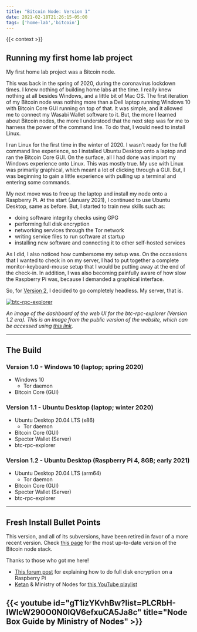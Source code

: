 ```yaml
---
title: "Bitcoin Node: Version 1"
date: 2021-02-18T21:26:15-05:00
tags: ['home-lab','bitcoin']
---
```


{{< context >}}

## Running my first home lab project

My first home lab project was a Bitcoin node.

This was back in the spring of 2020, during the coronavirus lockdown times. I knew nothing of building home labs at the time. I really knew nothing at all besides Windows, and a little bit of Mac OS. The first iteration of my Bitcoin node was nothing more than a Dell laptop running Windows 10 with Bitcoin Core GUI running on top of that. It was simple, and it allowed me to connect my Wasabi Wallet software to it. But, the more I learned about Bitcoin nodes, the more I understood that the next step was for me to harness the power of the command line. To do that, I would need to install Linux.

I ran Linux for the first time in the winter of 2020. I wasn't ready for the full command line experience, so I installed Ubuntu Desktop onto a laptop and ran the Bitcoin Core GUI. On the surface, all I had done was import my Windows experience onto Linux. This was mostly true. My use with Linux was primarily graphical, which meant a lot of clicking through a GUI. But, I was beginning to gain a little experience with pulling up a terminal and entering some commands.

My next move was to free up the laptop and install my node onto a Raspberry Pi. At the start (January 2021), I continued to use Ubuntu Desktop, same as before. But, I started to train new skills such as:
- doing software integrity checks using GPG
- performing full disk encryption
- networking services through the Tor network
- writing service files to run software at startup
- installing new software and connecting it to other self-hosted services

As I did, I also noticed how cumbersome my setup was. On the occassions that I wanted to check in on my server, I had to put together a complete monitor-keyboard-mouse setup that I would be putting away at the end of the check-in. In addition, I was also becoming painfully aware of how slow the Raspberry Pi was, because I demanded a graphical interface.

So, for [Version 2](/home-lab/bitcoin/bitcoin-node-v2), I decided to go completely headless. My server, that is.

[![btc-rpc-explorer](/images/btc-rpc-explorer.png "btc-rpc-explorer Dashboard")](/images/btc-rpc-explorer.png)

*An image of the dashboard of the web UI for the btc-rpc-explorer (Version 1.2 era). This is an image from the public version of the website, which can be accessed using [this link](https://bitcoinexplorer.org/).*

---

## The Build

### Version 1.0 - Windows 10 (laptop; spring 2020)

- Windows 10
    - Tor daemon
- Bitcoin Core (GUI)

### Version 1.1 - Ubuntu Desktop (laptop; winter 2020)

- Ubuntu Desktop 20.04 LTS (x86)
    - Tor daemon
- Bitcoin Core (GUI)
- Specter Wallet (Server)
- btc-rpc-explorer

### Version 1.2 - Ubuntu Desktop (Raspberry Pi 4, 8GB; early 2021)

- Ubuntu Desktop 20.04 LTS (arm64)
    - Tor daemon
- Bitcoin Core (GUI)
- Specter Wallet (Server)
- btc-rpc-explorer

---

## Fresh Install Bullet Points

This version, and all of its subversions, have been retired in favor of a more recent version. Check [this page](/home-lab/bitcoin/) for the most up-to-date version of the Bitcoin node stack.


Thanks to those who got me here!

- [This forum post](https://askubuntu.com/questions/1287837/luks-disk-encryption-on-raspberry-pi-4-and-ubuntu-desktop-20-10) for explaining how to do full disk encryption on a Raspberry Pi
- [Ketan](https://k3tan.com) & Ministry of Nodes for [this YouTube playlist](https://www.youtube.com/playlist?list=PLCRbH-IWlcW290O0N0lQV6efxuCA5Ja8c)

## {{< youtube id="gT1izYKvhBw?list=PLCRbH-IWlcW290O0N0lQV6efxuCA5Ja8c" title="Node Box Guide by Ministry of Nodes" >}}
